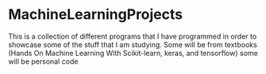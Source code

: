 # MachineLearningProjects

This is a collection of different programs that I have programmed in order to showcase some of the stuff that I am studying. Some will be from textbooks (Hands On Machine Learning With Scikit-learn, keras, and tensorflow) some will be personal code
